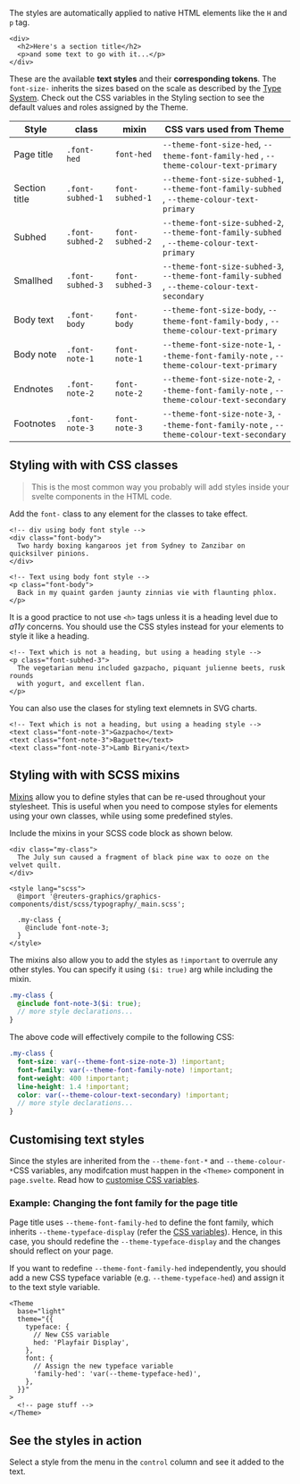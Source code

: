The styles are automatically applied to native HTML elements like the `H` and `p` tag.

```svelte
<div>
  <h2>Here's a section title</h2>
  <p>and some text to go with it...</p>
</div>
```

These are the available **text styles** and their **corresponding tokens**. The `font-size-` inherits the sizes based on the scale as described by the [Type System](/docs/typography-intro--page). Check out the CSS variables in the Styling section to see the default values and roles assigned by the Theme.

| Style         | class            | mixin           | CSS vars used from Theme                                                                     |
| ------------- | ---------------- | --------------- | -------------------------------------------------------------------------------------------- |
| Page title    | `.font-hed`      | `font-hed`      | `--theme-font-size-hed`, `--theme-font-family-hed` , `--theme-colour-text-primary`           |
| Section title | `.font-subhed-1` | `font-subhed-1` | `--theme-font-size-subhed-1`, `--theme-font-family-subhed` , `--theme-colour-text-primary`   |
| Subhed        | `.font-subhed-2` | `font-subhed-2` | `--theme-font-size-subhed-2`, `--theme-font-family-subhed` , `--theme-colour-text-primary`   |
| Smallhed      | `.font-subhed-3` | `font-subhed-3` | `--theme-font-size-subhed-3`, `--theme-font-family-subhed` , `--theme-colour-text-secondary` |
| Body text     | `.font-body`     | `font-body`     | `--theme-font-size-body`, `--theme-font-family-body` , `--theme-colour-text-primary`         |
| Body note     | `.font-note-1`   | `font-note-1`   | `--theme-font-size-note-1`, `--theme-font-family-note` , `--theme-colour-text-primary`       |
| Endnotes      | `.font-note-2`   | `font-note-2`   | `--theme-font-size-note-2`, `--theme-font-family-note` , `--theme-colour-text-secondary`     |
| Footnotes     | `.font-note-3`   | `font-note-3`   | `--theme-font-size-note-3`, `--theme-font-family-note` , `--theme-colour-text-secondary`     |

## Styling with with CSS classes

> This is the most common way you probably will add styles inside your svelte components in the HTML code.

Add the `font-` class to any element for the classes to take effect.

```svelte
<!-- div using body font style -->
<div class="font-body">
  Two hardy boxing kangaroos jet from Sydney to Zanzibar on quicksilver pinions.
</div>

<!-- Text using body font style -->
<p class="font-body">
  Back in my quaint garden jaunty zinnias vie with flaunting phlox.
</p>
```

It is a good practice to not use `<h>` tags unless it is a heading level due to _a11y_ concerns. You should use the CSS styles instead for your elements to style it like a heading.

```svelte
<!-- Text which is not a heading, but using a heading style -->
<p class="font-subhed-3">
  The vegetarian menu included gazpacho, piquant julienne beets, rusk rounds
  with yogurt, and excellent flan.
</p>
```

You can also use the clases for styling text elemnets in SVG charts.

```svelte
<!-- Text which is not a heading, but using a heading style -->
<text class="font-note-3">Gazpacho</text>
<text class="font-note-3">Baguette</text>
<text class="font-note-3">Lamb Biryani</text>
```

## Styling with with SCSS mixins

[Mixins](https://sass-lang.com/documentation/at-rules/mixin) allow you to define styles that can be re-used throughout your stylesheet. This is useful when you need to compose styles for elements using your own classes, while using some predefined styles.

Include the mixins in your SCSS code block as shown below.

```svelte
<div class="my-class">
  The July sun caused a fragment of black pine wax to ooze on the velvet quilt.
</div>

<style lang="scss">
  @import '@reuters-graphics/graphics-components/dist/scss/typography/_main.scss';

  .my-class {
    @include font-note-3;
  }
</style>
```

The mixins also allow you to add the styles as `!important` to overrule any other styles. You can specify it using `($i: true)` arg while including the mixin.

```scss
.my-class {
  @include font-note-3($i: true);
  // more style declarations...
}
```

The above code will effectively compile to the following CSS:

```scss
.my-class {
  font-size: var(--theme-font-size-note-3) !important;
  font-family: var(--theme-font-family-note) !important;
  font-weight: 400 !important;
  line-height: 1.4 !important;
  color: var(--theme-colour-text-secondary) !important;
  // more style declarations...
}
```

## Customising text styles

Since the styles are inherited from the `--theme-font-*` and `--theme-colour-*`CSS variables, any modifcation must happen in the `<Theme>` component in `page.svelte`. Read how to [customise CSS variables](../?path=/docs/theming-theme--custom-theme).

### Example: Changing the font family for the page title

Page title uses `--theme-font-family-hed` to define the font family, which inherits `--theme-typeface-display` (refer the [CSS variables](../?path=/docs/theming-css-variables--page)). Hence, in this case, you should redefine the `--theme-typeface-display` and the changes should reflect on your page.

If you want to redefine `--theme-font-family-hed` independently, you should add a new CSS typeface variable (e.g. `--theme-typeface-hed`) and assign it to the text style variable.

```svelte
<Theme
  base="light"
  theme="{{
    typeface: {
      // New CSS variable
      hed: 'Playfair Display',
    },
    font: {
      // Assign the new typeface variable
      'family-hed': 'var(--theme-typeface-hed)',
    },
  }}"
>
  <!-- page stuff -->
</Theme>
```

## See the styles in action

Select a style from the menu in the `control` column and see it added to the text.
